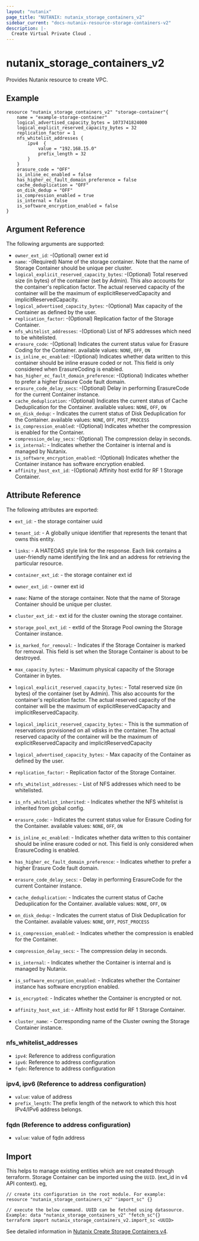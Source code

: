 ```yaml
---
layout: "nutanix"
page_title: "NUTANIX: nutanix_storage_containers_v2"
sidebar_current: "docs-nutanix-resource-storage-containers-v2"
description: |-
  Create Virtual Private Cloud .
---
```


# nutanix_storage_containers_v2

Provides Nutanix resource to create VPC.


## Example

```hcl
resource "nutanix_storage_containers_v2" "storage-container"{
    name = "example-storage-container"
    logical_advertised_capacity_bytes = 1073741824000
    logical_explicit_reserved_capacity_bytes = 32
    replication_factor = 1
    nfs_whitelist_addresses {
        ipv4  {
            value = "192.168.15.0"
            prefix_length = 32
        }
    }
    erasure_code = "OFF"
    is_inline_ec_enabled = false
    has_higher_ec_fault_domain_preference = false
    cache_deduplication = "OFF"
    on_disk_dedup = "OFF"
    is_compression_enabled = true
    is_internal = false
    is_software_encryption_enabled = false
}
```

## Argument Reference

The following arguments are supported:


* `owner_ext_id`: -(Optional) owner ext id
* `name`: -(Required) Name of the storage container.  Note that the name of Storage Container should be unique per cluster.
* `logical_explicit_reserved_capacity_bytes`: -(Optional) Total reserved size (in bytes) of the container (set by Admin). This also accounts for the container's replication factor. The actual reserved capacity of the container will be the maximum of explicitReservedCapacity and implicitReservedCapacity.
* `logical_advertised_capacity_bytes`: -(Optional) Max capacity of the Container as defined by the user.
* `replication_factor`: -(Optional) Replication factor of the Storage Container.
* `nfs_whitelist_addresses`: -(Optional) List of NFS addresses which need to be whitelisted.
* `erasure_code`: -(Optional) Indicates the current status value for Erasure Coding for the Container. available values:  `NONE`,    `OFF`,    `ON`
* `is_inline_ec_enabled`: -(Optional) Indicates whether data written to this container should be inline erasure coded or not. This field is only considered when ErasureCoding is enabled.
* `has_higher_ec_fault_domain_preference`: -(Optional) Indicates whether to prefer a higher Erasure Code fault domain.
* `erasure_code_delay_secs`: -(Optional) Delay in performing ErasureCode for the current Container instance.
* `cache_deduplication`: -(Optional) Indicates the current status of Cache Deduplication for the Container. available values:  `NONE`,    `OFF`,    `ON`
* `on_disk_dedup`: - Indicates the current status of Disk Deduplication for the Container. available values:  `NONE`,    `OFF`,    `POST_PROCESS`
* `is_compression_enabled`: -(Optional) Indicates whether the compression is enabled for the Container.
* `compression_delay_secs`: -(Optional) The compression delay in seconds.
* `is_internal`: - Indicates whether the Container is internal and is managed by Nutanix.
* `is_software_encryption_enabled`: -(Optional) Indicates whether the Container instance has software encryption enabled.
* `affinity_host_ext_id`: -(Optional) Affinity host extId for RF 1 Storage Container.



## Attribute Reference

The following attributes are exported:

* `ext_id`: - the storage container uuid
* `tenant_id`: - A globally unique identifier that represents the tenant that owns this entity.
* `links`: - A HATEOAS style link for the response. Each link contains a user-friendly name identifying the link and an address for retrieving the particular resource.

* `container_ext_id`: - the storage container ext id
* `owner_ext_id`: - owner ext id
* `name`: Name of the storage container.  Note that the name of Storage Container should be unique per cluster.
* `cluster_ext_id`: - ext id for the cluster owning the storage container.
* `storage_pool_ext_id`: - extId of the Storage Pool owning the Storage Container instance.
* `is_marked_for_removal`: - Indicates if the Storage Container is marked for removal. This field is set when the Storage Container is about to be destroyed.
* `max_capacity_bytes`: - Maximum physical capacity of the Storage Container in bytes.
* `logical_explicit_reserved_capacity_bytes`: - Total reserved size (in bytes) of the container (set by Admin). This also accounts for the container's replication factor. The actual reserved capacity of the container will be the maximum of explicitReservedCapacity and implicitReservedCapacity.
* `logical_implicit_reserved_capacity_bytes`: - This is the summation of reservations provisioned on all vdisks in the container. The actual reserved capacity of the container will be the maximum of explicitReservedCapacity and implicitReservedCapacity
* `logical_advertised_capacity_bytes`: - Max capacity of the Container as defined by the user.
* `replication_factor`: - Replication factor of the Storage Container.
* `nfs_whitelist_addresses`: - List of NFS addresses which need to be whitelisted.
* `is_nfs_whitelist_inherited`: - Indicates whether the NFS whitelist is inherited from global config.
* `erasure_code`: - Indicates the current status value for Erasure Coding for the Container. available values:  `NONE`,    `OFF`,    `ON`

* `is_inline_ec_enabled`: - Indicates whether data written to this container should be inline erasure coded or not. This field is only considered when ErasureCoding is enabled.
* `has_higher_ec_fault_domain_preference`: - Indicates whether to prefer a higher Erasure Code fault domain.
* `erasure_code_delay_secs`: - Delay in performing ErasureCode for the current Container instance.
* `cache_deduplication`: - Indicates the current status of Cache Deduplication for the Container. available values:  `NONE`,    `OFF`,    `ON`
* `on_disk_dedup`: - Indicates the current status of Disk Deduplication for the Container. available values:  `NONE`,    `OFF`,    `POST_PROCESS`
* `is_compression_enabled`: - Indicates whether the compression is enabled for the Container.
* `compression_delay_secs`: - The compression delay in seconds.
* `is_internal`: - Indicates whether the Container is internal and is managed by Nutanix.
* `is_software_encryption_enabled`: - Indicates whether the Container instance has software encryption enabled.
* `is_encrypted`: - Indicates whether the Container is encrypted or not.
* `affinity_host_ext_id`: - Affinity host extId for RF 1 Storage Container.
* `cluster_name`: - Corresponding name of the Cluster owning the Storage Container instance.


### nfs_whitelist_addresses

* `ipv4`: Reference to address configuration
* `ipv6`: Reference to address configuration
* `fqdn`: Reference to address configuration

### ipv4, ipv6 (Reference to address configuration)

* `value`: value of address
* `prefix_length`: The prefix length of the network to which this host IPv4/IPv6 address belongs.

### fqdn (Reference to address configuration)

* `value`: value of fqdn address


## Import

This helps to manage existing entities which are not created through terraform. Storage Container can be imported using the `UUID`. (ext_id in v4 API context).  eg,
```hcl
// create its configuration in the root module. For example:
resource "nutanix_storage_containers_v2" "import_sc" {}

// execute the below command. UUID can be fetched using datasource. Example: data "nutanix_storage_containers_v2" "fetch_sc"{}
terraform import nutanix_storage_containers_v2.import_sc <UUID>
```


See detailed information in [Nutanix Create Storage Containers v4](https://developers.nutanix.com/api-reference?namespace=clustermgmt&version=v4.0#tag/StorageContainers/operation/createStorageContainer).
